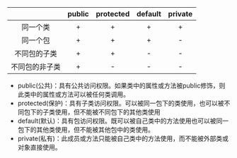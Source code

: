 |  | public | protected | default| private |
| :------:| :------: | :------: | :------: |:------: |
| 同一个类  | +  | +  |  + | +|
| 同一个包  | + | +  |  + |-|
| 不同包的子类   |  + | +  | -  |-|
| 不同包的非子类  |  + | -  | -  |-|
- public(公共)：具有公共访问权限。如果类中的属性或方法被public修饰，则此类中的属性或方法可以被任何类调用。
- protected(保护)：具有子类访问权限。可以被同一包下的类使用，也可以被不同包下的子类使用，但不能被不同包下的其他类使用
- default(默认)：具有包访问权限。既可以被自己类中的方法使用也可以被同一包下的其他类使用，但不能被其他包中的类使用。
- private(私有)：此成员或方法只能被自己类中的方法使用，而不能被外部类或对象直接使用。
